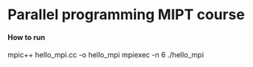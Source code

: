 # Parallel programming MIPT course

#### How to run
mpic++ hello_mpi.cc -o hello_mpi
mpiexec -n 6 ./hello_mpi